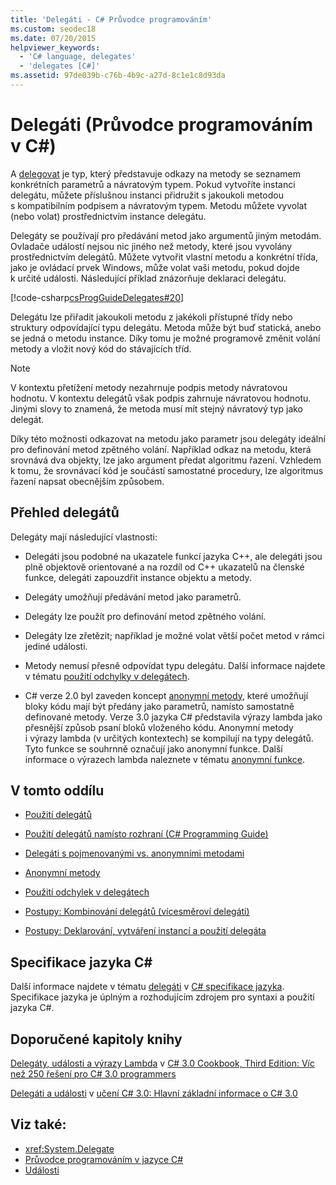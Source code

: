 ```yaml
---
title: 'Delegáti - C# Průvodce programováním'
ms.custom: seodec18
ms.date: 07/20/2015
helpviewer_keywords:
  - 'C# language, delegates'
  - 'delegates [C#]'
ms.assetid: 97de039b-c76b-4b9c-a27d-8c1e1c8d93da
---
```

# <a name="delegates-c-programming-guide"></a>Delegáti (Průvodce programováním v C#)
A [delegovat](../../../csharp/language-reference/keywords/delegate.md) je typ, který představuje odkazy na metody se seznamem konkrétních parametrů a návratovým typem. Pokud vytvoříte instanci delegátu, můžete příslušnou instanci přidružit s jakoukoli metodou s kompatibilním podpisem a návratovým typem. Metodu můžete vyvolat (nebo volat) prostřednictvím instance delegátu.  
  
 Delegáty se používají pro předávání metod jako argumentů jiným metodám. Ovladače událostí nejsou nic jiného než metody, které jsou vyvolány prostřednictvím delegátů. Můžete vytvořit vlastní metodu a konkrétní třída, jako je ovládací prvek Windows, může volat vaši metodu, pokud dojde k určité události. Následující příklad znázorňuje deklaraci delegátu.  
  
 [!code-csharp[csProgGuideDelegates#20](~/samples/snippets/csharp/VS_Snippets_VBCSharp/csProgGuideDelegates/CS/Delegates.cs#20)]  
  
 Delegátu lze přiřadit jakoukoli metodu z jakékoli přístupné třídy nebo struktury odpovídající typu delegátu. Metoda může být buď statická, anebo se jedná o metodu instance. Díky tomu je možné programově změnit volání metody a vložit nový kód do stávajících tříd.  
  
> [!NOTE]
>  V kontextu přetížení metody nezahrnuje podpis metody návratovou hodnotu. V kontextu delegátů však podpis zahrnuje návratovou hodnotu. Jinými slovy to znamená, že metoda musí mít stejný návratový typ jako delegát.  
  
 Díky této možnosti odkazovat na metodu jako parametr jsou delegáty ideální pro definování metod zpětného volání. Například odkaz na metodu, která srovnává dva objekty, lze jako argument předat algoritmu řazení. Vzhledem k tomu, že srovnávací kód je součástí samostatné procedury, lze algoritmus řazení napsat obecnějším způsobem.  
  
## <a name="delegates-overview"></a>Přehled delegátů  
 Delegáty mají následující vlastnosti:  
  
-   Delegáti jsou podobné na ukazatele funkcí jazyka C++, ale delegáti jsou plně objektově orientované a na rozdíl od C++ ukazatelů na členské funkce, delegáti zapouzdřit instance objektu a metody.
  
-   Delegáty umožňují předávání metod jako parametrů.  
  
-   Delegáty lze použít pro definování metod zpětného volání.  
  
-   Delegáty lze zřetězit; například je možné volat větší počet metod v rámci jediné události.  
  
-   Metody nemusí přesně odpovídat typu delegátu. Další informace najdete v tématu [použití odchylky v delegátech](../../../csharp/programming-guide/concepts/covariance-contravariance/using-variance-in-delegates.md).  
  
-   C# verze 2.0 byl zaveden koncept [anonymní metody](../../../csharp/programming-guide/statements-expressions-operators/anonymous-methods.md), které umožňují bloky kódu mají být předány jako parametrů, namísto samostatně definované metody. Verze 3.0 jazyka C# představila výrazy lambda jako přesnější způsob psaní bloků vloženého kódu. Anonymní metody i výrazy lambda (v určitých kontextech) se kompilují na typy delegátů. Tyto funkce se souhrnně označují jako anonymní funkce. Další informace o výrazech lambda naleznete v tématu [anonymní funkce](../../../csharp/programming-guide/statements-expressions-operators/anonymous-functions.md).  
  
## <a name="in-this-section"></a>V tomto oddílu  
  
-   [Použití delegátů](../../../csharp/programming-guide/delegates/using-delegates.md)  
  
-   [Použití delegátů namísto rozhraní (C# Programming Guide)](https://docs.microsoft.com/previous-versions/visualstudio/visual-studio-2010/ms173173(v=vs.100))  
  
-   [Delegáti s pojmenovanými vs. anonymními metodami](../../../csharp/programming-guide/delegates/delegates-with-named-vs-anonymous-methods.md)  
  
-   [Anonymní metody](../../../csharp/programming-guide/statements-expressions-operators/anonymous-methods.md)  
  
-   [Použití odchylek v delegátech](../../../csharp/programming-guide/concepts/covariance-contravariance/using-variance-in-delegates.md)  
  
-   [Postupy: Kombinování delegátů (vícesměroví delegáti)](../../../csharp/programming-guide/delegates/how-to-combine-delegates-multicast-delegates.md)  
  
-   [Postupy: Deklarování, vytváření instancí a použití delegáta](../../../csharp/programming-guide/delegates/how-to-declare-instantiate-and-use-a-delegate.md)  
  
  
## <a name="c-language-specification"></a>Specifikace jazyka C#  

Další informace najdete v tématu [delegáti](~/_csharplang/spec/delegates.md) v [ C# specifikace jazyka](../../language-reference/language-specification/index.md). Specifikace jazyka je úplným a rozhodujícím zdrojem pro syntaxi a použití jazyka C#.
  
## <a name="featured-book-chapters"></a>Doporučené kapitoly knihy  
 [Delegáty, události a výrazy Lambda](https://docs.microsoft.com/previous-versions/visualstudio/visual-studio-2008/ff518994%28v=orm.10%29) v [ C# 3.0 Cookbook, Third Edition: Víc než 250 řešení pro C# 3.0 programmers](https://docs.microsoft.com/previous-versions/visualstudio/visual-studio-2008/ff518995%28v=orm.10%29)  
  
 [Delegáti a události](https://docs.microsoft.com/previous-versions/visualstudio/visual-studio-2008/ff652490%28v=orm.10%29) v [učení C# 3.0: Hlavní základní informace o C# 3.0](https://docs.microsoft.com/previous-versions/visualstudio/visual-studio-2008/ff652493%28v=orm.10%29)  
  
## <a name="see-also"></a>Viz také:

- <xref:System.Delegate>
- [Průvodce programováním v jazyce C#](../../../csharp/programming-guide/index.md)
- [Události](../../../csharp/programming-guide/events/index.md)
